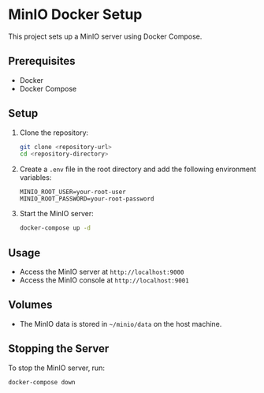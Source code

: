 # MinIO Docker Setup

This project sets up a MinIO server using Docker Compose.

## Prerequisites

- Docker
- Docker Compose

## Setup

1. Clone the repository:
    ```sh
    git clone <repository-url>
    cd <repository-directory>
    ```

2. Create a `.env` file in the root directory and add the following environment variables:
    ```env
    MINIO_ROOT_USER=your-root-user
    MINIO_ROOT_PASSWORD=your-root-password
    ```

3. Start the MinIO server:
    ```sh
    docker-compose up -d
    ```

## Usage

- Access the MinIO server at `http://localhost:9000`
- Access the MinIO console at `http://localhost:9001`

## Volumes

- The MinIO data is stored in `~/minio/data` on the host machine.

## Stopping the Server

To stop the MinIO server, run:
```sh
docker-compose down
